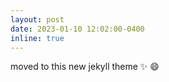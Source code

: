 ```yaml
---
layout: post
date: 2023-01-10 12:02:00-0400
inline: true
---
```


moved to this new jekyll theme  :sparkles: :smile:
